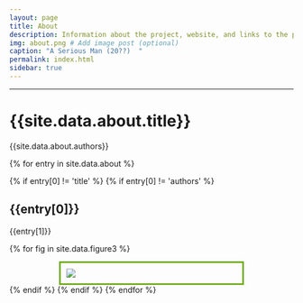 ```yaml
---
layout: page
title: About
description: Information about the project, website, and links to the paper and SI
img: about.png # Add image post (optional)
caption: "A Serious Man (20??)  "
permalink: index.html
sidebar: true
---
```


---


# {{site.data.about.title}}
{{site.data.about.authors}}

{% for entry in site.data.about %}

{% if entry[0] != 'title' %}
{% if entry[0] != 'authors' %}
## {{entry[0]}}
{{entry[1]}}


{% for fig in site.data.figure3 %}
<style>
.center {
  margin: auto;
  width: 60%;
  border: 3px solid #73AD21;
  padding: 10px;
}
</style>

<div class="center">
    <img src = "{{site.url}}/{{site.baseurl}}/assets/img/{{figure3.pic}}"> 
</div>
{% endif %}
{% endif %}
{% endfor %}
